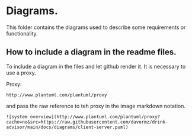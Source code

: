 # Diagrams.
This folder contains the diagrams used to describe some requirements or functionality.

## How to include a diagram in the readme files.
To include a diagram in the files and let github render it. It is necessary to use a proxy.

Proxy:
```
http://www.plantuml.com/plantuml/proxy
```
and pass the raw reference to teh proxy in the image markdown notation.
```
![system overview](http://www.plantuml.com/plantuml/proxy?cache=no&src=https://raw.githubusercontent.com/davormz/drink-advisor/main/docs/diagrams/client-server.puml)
```

